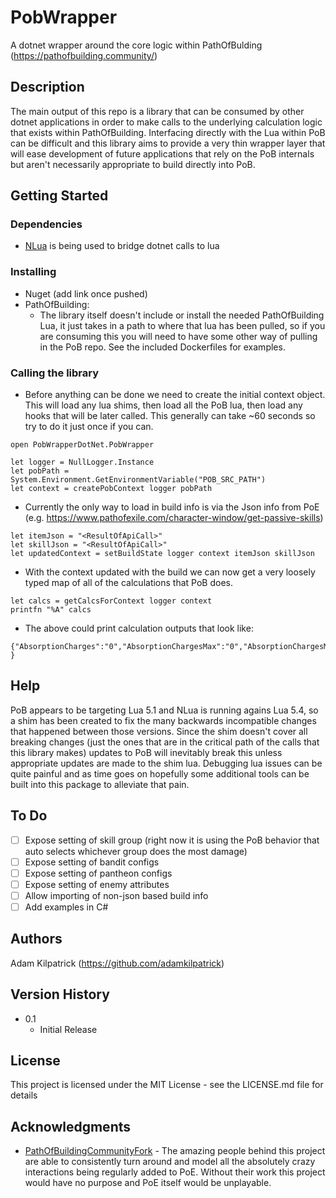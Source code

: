 # PobWrapper

A dotnet wrapper around the core logic within PathOfBulding (https://pathofbuilding.community/)

## Description

The main output of this repo is a library that can be consumed by other dotnet applications in order to make calls to the underlying calculation logic that exists within PathOfBuilding. Interfacing directly with the Lua within PoB can be difficult and this library aims to provide a very thin wrapper layer that will ease development of future applications that rely on the PoB internals but aren't necessarily appropriate to build directly into PoB.

## Getting Started

### Dependencies

* [NLua](https://github.com/NLua/NLua) is being used to bridge dotnet calls to lua

### Installing

* Nuget (add link once pushed)
* PathOfBuilding:
  * The library itself doesn't include or install the needed PathOfBuilding Lua, it just takes in a path to where that lua has been pulled, so if you are consuming this you will need to have some other way of pulling in the PoB repo. See the included Dockerfiles for examples.

### Calling the library


* Before anything can be done we need to create the initial context object. This will load any lua shims, then load all the PoB lua, then load any hooks that will be later called. This generally can take ~60 seconds so try to do it just once if you can.
```
open PobWrapperDotNet.PobWrapper

let logger = NullLogger.Instance
let pobPath = System.Environment.GetEnvironmentVariable("POB_SRC_PATH")
let context = createPobContext logger pobPath
```

* Currently the only way to load in build info is via the Json info from PoE (e.g. https://www.pathofexile.com/character-window/get-passive-skills)
```
let itemJson = "<ResultOfApiCall>"
let skillJson = "<ResultOfApiCall>"
let updatedContext = setBuildState logger context itemJson skillJson
```

* With the context updated with the build we can now get a very loosely typed map of all of the calculations that PoB does.
```
let calcs = getCalcsForContext logger context
printfn "%A" calcs
```

* The above could print calculation outputs that look like:
```
{"AbsorptionCharges":"0","AbsorptionChargesMax":"0","AbsorptionChargesMin":"0","Accuracy":"520","AccuracyHitChance":"100","ActionSpeedMod":"1","ActiveMineLimit":"15","ActiveTrapLimit":"15","AfflictionCharges":"0","AfflictionChargesMax":"0","AfflictionChargesMin":"0","AilmentWarcryEffect":"1","AnyAegis":"False","AnyBypass":"True","AnyGuard":"False","AnySpecificMindOverMatter":"False","AnyTakenReflect":"False","AreaOfEffectMod":"1.4","AreaOfEffectRadius":"14","Armour":"60","ArmourDefense":"0","AttackDodgeChance":"0","AttackDodgeChanceOverCap":"0","AttackTakenHitMult":"1","AverageBlockChance":"15.5","AverageBurstDamage":"30929.581056","AverageBurstHits":"1","AverageDamage":"30929.581056" }
```

## Help
PoB appears to be targeting Lua 5.1 and NLua is running agains Lua 5.4, so a shim has been created to fix the many backwards incompatible changes that happened between those versions. Since the shim doesn't cover all breaking changes (just the ones that are in the critical path of the calls that this library makes) updates to PoB will inevitably break this unless appropriate updates are made to the shim lua. Debugging lua issues can be quite painful and as time goes on hopefully some additional tools can be built into this package to alleviate that pain.

## To Do
- [ ] Expose setting of skill group (right now it is using the PoB behavior that auto selects whichever group does the most damage)
- [ ] Expose setting of bandit configs
- [ ] Expose setting of pantheon configs
- [ ] Expose setting of enemy attributes
- [ ] Allow importing of non-json based build info
- [ ] Add examples in C#

## Authors
Adam Kilpatrick (https://github.com/adamkilpatrick)

## Version History


* 0.1
    * Initial Release

## License

This project is licensed under the MIT License - see the LICENSE.md file for details

## Acknowledgments

* [PathOfBuildingCommunityFork](https://pathofbuilding.community/) - The amazing people behind this project are able to consistently turn around and model all the absolutely crazy interactions being regularly added to PoE. Without their work this project would have no purpose and PoE itself would be unplayable.
